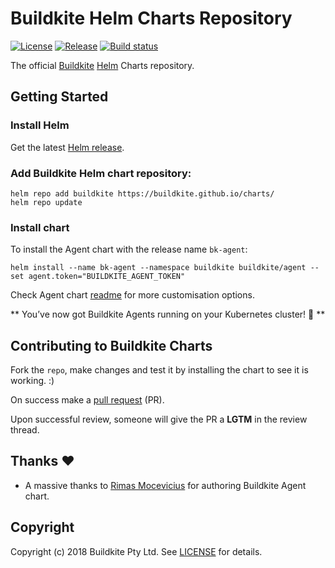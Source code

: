 # Buildkite Helm Charts Repository 

[![License](https://img.shields.io/badge/License-MIT-blue.svg)](https://opensource.org/licenses/Apache-2.0)
[![Release](https://img.shields.io/github/release/buildkite/charts.svg?style=flat-square)](https://github.com/buildkite/charts/releases/latest)
[![Build status](https://badge.buildkite.com/f0a51d12ea264f0cdbcbb70a6809019cc11a05580e72ff83ef.svg?branch=master)](https://buildkite.com/buildkite/helm-charts)

The official [Buildkite](https://buildkite.com/docs/agent) [Helm](https://helm.sh) Charts repository.

## Getting Started

### Install Helm

Get the latest [Helm release](https://github.com/kubernetes/helm#install).

### Add Buildkite Helm chart repository:

 ```console
 helm repo add buildkite https://buildkite.github.io/charts/
 helm repo update
 ```

### Install chart

To install the Agent chart with the release name `bk-agent`:

```console
helm install --name bk-agent --namespace buildkite buildkite/agent --set agent.token="BUILDKITE_AGENT_TOKEN"
```

Check Agent chart [readme](stable/agent/README.md) for more customisation options.

** You’ve now got Buildkite Agents running on your Kubernetes cluster! :tada: **

## Contributing to Buildkite Charts

Fork the `repo`, make changes and test it by installing the chart to see it is working. :)

On success make a [pull request](https://help.github.com/articles/using-pull-requests) (PR).

Upon successful review, someone will give the PR a __LGTM__ in the review thread.

## Thanks :heart:

* A massive thanks to [Rimas Mocevicius](https://github.com/rimusz) for authoring Buildkite Agent chart.

## Copyright

Copyright (c) 2018 Buildkite Pty Ltd. See [LICENSE](LICENSE) for details.
